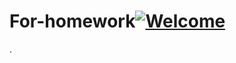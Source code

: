 # For-homework[![Welcome](https://img.shields.io/badge/Welcome-to%20My%20Repository-green)](https://github.com/ggest2/For-homework)
.
